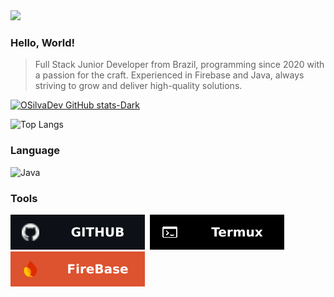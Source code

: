<img src="https://drive.google.com/uc?export=view&id=1kLl-Fg2dzmdxg-OIVFlzYlJkzhfygzJi"/>

### Hello, World!
<blockquote>Full Stack Junior Developer from Brazil, programming since 2020 with a passion for the craft. Experienced in Firebase and Java, always striving to grow and deliver high-quality solutions.</blockquote>

[![OSilvaDev GitHub stats-Dark](https://github-readme-stats.vercel.app/api?username=OSilvaDev&show_icons=true&theme=dark#gh-dark-mode-only)](https://github.com/OSilvaDev/github-readme-stats#gh-dark-mode-only)

![Top Langs](https://github-readme-stats.vercel.app/api/top-langs/?username=OSilvaDev&layout=compact&theme=dark#gh-dark-mode-only)


### Language
![Java](https://img.shields.io/badge/Java-ED8B00?style=for-the-badge&logo=openjdk&logoColor=white)&nbsp;

### Tools
![GitHub](./images/github.svg)&nbsp;
![Termux](./images/termux.svg)&nbsp;
![FireBase](./images/firebase.svg)&nbsp;
